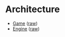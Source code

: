 # Architecture

- [Game](./game.mmd.png) ([raw](./game.mmd))
- [Engine](./engine.mmd.png) ([raw](engine.mmd))
